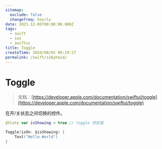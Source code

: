 ```yaml
---
sitemap:
  exclude: false
  changefreq: hourly
date: 2021-12-05T00:00:00.000Z
tags:
  - swift
  - ios
  - swiftui
title: Toggle
createTime: 2024/08/02 09:19:27
permalink: /swift/s16yhoid/
---
```


# Toggle

> 文档：[https://developer.apple.com/documentation/swiftui/toggle](https://developer.apple.com/documentation/swiftui/toggle)

在开/关状态之间切换的控件。

```swift
@State var isShowing = true // toggle 状态值

Toggle(isOn: $isShowing) {
    Text("Hello World")
}
```
